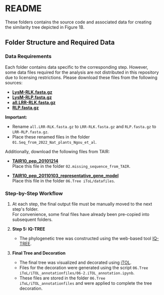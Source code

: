 # README
These folders contains the source code and associated data for creating the similarity tree depicted in Figure 1B.

## Folder Structure and Required Data

### Data Requirements
Each folder contains data specific to the corresponding step. However, some data files required for the analysis are not distributed in this repository due to licensing restrictions. Please download these files from the following sources:

- **[LysM-RLK.fasta.gz](https://doi.org/10.5281/zenodo.7017981)**
- **[LysM-RLP.fasta.gz](https://doi.org/10.5281/zenodo.7017981)**
- **[all.LRR-RLK.fasta.gz](https://doi.org/10.5281/zenodo.7017981)**
- **[RLP.fasta.gz](https://doi.org/10.5281/zenodo.7017981)**

**Important:**  
- Rename `all.LRR-RLK.fasta.gz` to `LRR-RLK.fasta.gz` and `RLP.fasta.gz` to `LRR-RLP.fasta.gz`.  
- Place these renamed files in the folder `01.Seq_from_2022_Nat_plants_Ngou_et_al`.

Additionally, download the following files from TAIR:  
- **[TAIR10_pep_20101214](https://www.arabidopsis.org/download/list?dir=Proteins%2FTAIR10_protein_lists)**  
  Place this file in the folder `02.missing_sequence_from_TAIR`.  

- **[TAIR10_pep_20110103_representative_gene_model](https://www.arabidopsis.org/download/list?dir=Proteins%2FTAIR10_protein_lists)**  
  Place this file in the folder `06.Tree iToL/datafiles`.

### Step-by-Step Workflow
1. At each step, the final output file must be manually moved to the next step's folder.  
   For convenience, some final files have already been pre-copied into subsequent folders.  

2. **Step 5: IQ-TREE**  
   - The phylogenetic tree was constructed using the web-based tool [IQ-TREE](http://www.iqtree.org/).  

3. **Final Tree and Decoration**  
   - The final tree was visualized and decorated using [iTOL](https://itol.embl.de/).  
   - Files for the decoration were generated using the script `06.Tree iToL/iTOL_annotationfiles/06-2.iTOL_annotation.ipynb`.  
   - These files are stored in the folder `06.Tree iToL/iTOL_annotationfiles` and were applied to complete the tree decoration.
